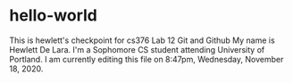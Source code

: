 # hello-world
This is hewlett's checkpoint for cs376 Lab 12 Git and Github
My name is Hewlett De Lara. I'm a Sophomore CS student attending University of Portland.
I am currently editing this file on 8:47pm, Wednesday, November 18, 2020.
